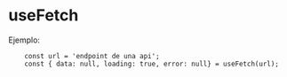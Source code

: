 # useFetch

Ejemplo:
```
    const url = 'endpoint de una api';
    const { data: null, loading: true, error: null} = useFetch(url);

```